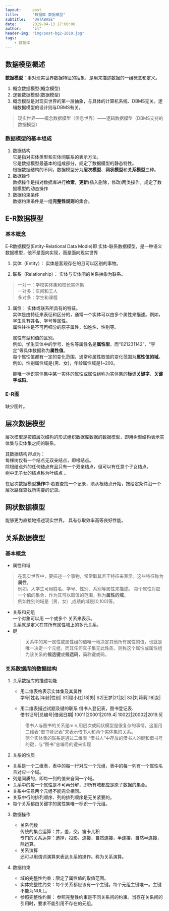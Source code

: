 ```yaml
---
layout:     post
title:      "数据库 数据模型"
subtitle:   "DATABASE"
date:       2019-04-13 17:00:00
author:     "zl"
header-img: "img/post-bg2-2019.jpg"
tags:
    - 数据库
---
```


## 数据模型概述
**数据模型**：事对现实世界数据特征的抽象，是用来描述数据的一组概念和定义。  
1. 概念数据模型(概念模型)
2. 逻辑数据模型(数据模型)
3. 概念模型是对现实世界的第一层抽象，与具体的计算机系统、DBMS无关。逻辑数据模型的设计则与DBMS有关。

> 现实世界——概念数据模型（信息世界）——逻辑数据模型（DBMS支持的数据模型）

### 数据模型的基本组成
1. 数据结构     
   它是指对实体类型和实体间联系的表示方法。     
    它是数据模型最基本的组成部分，规定了数据模型的静态特性。    
    根据数据结构的不同，数据模型分为**层次模型**、**网状模型**和**关系模型**三种。
2. 数据操作     
   数据操作是指对数据库进行**检索**，**更新**(插入删除，修改)两类操作。规定了数据模型的动态操作
3. 数据约束条件     
   数据约束条件是一组**完整性规则**的集合。

## E-R数据模型

### 基本概念
E-R数据模型(Entity-Relational Data Modle)即 实体-联系数据模型，是一种语义数据模型，他不是面向实现，而是面向现实世界

1. 实体（Entity）：
    实体是客观存在的且可以区别的事物。
 
2. 联系（Relationship）：
      实体与实体间的关系抽象为联系。 
      
> 一对一：学校实体集和校长实体集    
> 一对多：车间和工人    
> 多对多：学生和课程

3. 属性：  实体或联系所具有的特征。    
 实体是由特征来表征和区分的，通常一个实体可以由多个属性来描述。例如，学生具有姓名、学号等属性。     
属性往往是不可再细分的原子属性，如姓名、性别等。

    属性有型和值的区别。    
        例如，学生实体中的学号、姓名等属性名是**属性型**，而“021231142”、“李定”等具体数据称为**属性值**。   
    每个属性值都有一定的变化范围，通常称属性取值的变化范围为**属性值的域**。    
        例如，性别属性域是{男、女}，年龄属性域是1~200。     

    能唯一标识实体集中某一实体的属性或属性组称为实体集的**标识关键字**、**关键字或码**。

### E-R图
缺少图片。

## 层次数据模型

层次模型是按照层次结构的形式组织数据库数据的数据模型，即用树型结构表示实体集与实体集之间的联系。    

其数据结构*特点*为：  
每棵树仅有一个结点无双亲结点，即根结点。    
除根结点外的任何结点有且只有一个双亲结点，但可以有任意个子女结点。  
树中无子女的结点称为叶结点 。

在层次数据模型**操作**中:若要查找一个记录，须从根结点开始，按给定条件沿一个层次路径查找所需要的记录。

## 网状数据模型

能够更为直接地描述现实世界。
具有存取效率高等良好性能。

## 关系数据模型

### 基本概念
- 属性和域
> 在现实世界中，要描述一个事物，常常取其若干特征来表示。这些特征称为**属性**。  
例如，大学生可用姓名、学号、性别、系别等属性来描述。
每个属性对应一个值的集合，作为其可以取值的范围，称为**属性的域**。  
例如性别的域是｛男，女｝,成绩的域是[0,100]等。

- 关系和元组    
  一个对象可以用 一个或多个 关系来表示。    
  关系就是定义在其所有属性域上的多元关系。
- 键    
  > 关系中的某一属性或属性组的值唯一地决定其他所有属性的值，也就是唯一决定一个元组，而其任何真子集无此性质，则称这个属性或属性组为该关系的**候选键**或**候选码**，简称键或码。 

### 关系数据库的数据结构
1. 关系数据库的描述功能
   - 用二维表格表示实体集及其属性   
   学号|姓名|年龄|性别|
   S1|程小红|18|男|
   S2|王梦|21|女|
   S3|刘莉莉|18|女|

   - 用二维表描述试题及键的联系
   借书人登记表，图书登记表.    
   借书证号|总编号|借阅日期|
    10011|20001|2019.4|
    10022|20002|2019.5|

   > 借书人与图书的关系是m:n,用层次或网状模型是很复杂的事情。这里用二维表"借书登记表"来表示借书人和两个实体集的关系。    
    两个实体集的联系是通过二维表 “借书人”中存放的借书人的键和借书号的键，与“图书”总编号的键来实现
2. 关系的性质
-  关系是一个二维表，表中的每一行对应一个元组，表中的每一列有一个属性名且对应一个域。
 - 列是同质的，即每一列的值来自同一个域。
- 关系中的每一个属性是不可再分解，即所有域都应是原子数据的集合。
- 关系中任意两个元组不能完全相同。
- 关系中行的排列顺序、列的排列顺序是无关紧要的。
- 每个关系都由关键字的属性集唯一标识一个元组。

3. 数据操作 
   - 关系代数   
   传统的集合运算：并，差，交，笛卡儿积     
   专门的关系运算：选择，投影，连接，自然连接，半连接，自然半连接，除运算。
   - 关系演算   
  还可以用谓词演算来表达关系的操作。称为关系演算。

4. 数据约束 
    - 域的完整性约束：限定了属性值的取值范围。
    - 实体完整性约束：每个关系都应该有一个主键。每个元组主键唯一。主键不能为NULL。
    - 参照完整性约束： 参照完整性约束是不同关系间的约束。当存在关系间的引用时，要求不能引用不存在的元组。






   

  





